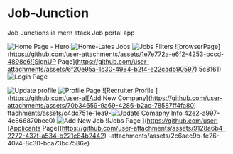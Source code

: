 # Job-Junction
Job Junctions ia mern stack Job portal app 

![Home Page - Hero](https://github.com/user-attachments/assets/475ff6d7-6296-4e24-80ab-b307e456f4d7)
![Home-Lates Jobs](https://github.com/user-attachments/assets/6c498d70-23b6-44f1-9de4-157faa972c3e)
![Jobs Filters](https://github.com/user-attachments/assets/ab8d88bd-405e-417c-b576-1b704d52ad90)
![browserPage](https://github.com/user-attachments/assets/1e7e772a-e6f2-4253-bccd-4898c6![SignUP Page](https://github.com/user-attachments/assets/6f20e95a-1c30-4984-b2f4-e22cadb90597)
5c8161)![Login Page](https://github.com/user-attachments/assets/42b03768-e5d6-4627-a295-3a676d9c3ed3)

![Update profile](https://github.com/user-attachments/assets/49ba1e1e-1106-4fe0-b329-9b8054a61990)
![Profile Page](https://github.com/user-attachments/assets/46c563b3-3782-46df-9dfd-4515bf45156e)
![Recruiter Profile ](https://github.com/user-a![Add New Company](https://github.com/user-attachments/assets/70b34659-9a69-4286-b2ac-78587ff4fa80)
ttachments/assets/c4dc751e-1ea9-![Update Comapny Info](https://github.com/user-attachments/assets/a4c1b7ec-3efb-4dcc-bbdf-cdd51cafd1e7)
42e2-a997-4e866870bee0)
![Add New Job](https://github.com/user-attachments/assets/dfa8e8f7-4d12-4897-883f-2def11621be5)
![Jobs Page ](https://github.com/user![Applicants Page](https://github.com/user-attachments/assets/9128a6b4-2272-437f-a534-b221c84b2442)
-attachments/assets/2c6aec9b-fe26-4074-8c30-bca73bc7586e)
